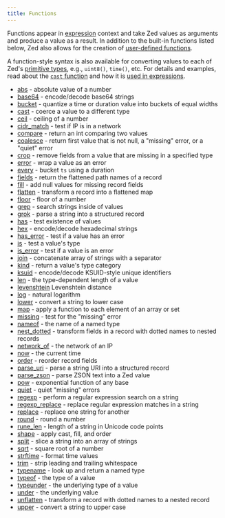 ```yaml
---
title: Functions
---
```


Functions appear in [expression](../expressions) context and
take Zed values as arguments and produce a value as a result. In addition to
the built-in functions listed below, Zed also allows for the creation of
[user-defined functions](../statements#func-statements).

A function-style syntax is also available for converting values to each of
Zed's [primitive types](../../formats/zed#1-primitive-types), e.g.,
`uint8()`, `time()`, etc. For details and examples, read about the
[`cast` function](cast) and how it is [used in expressions](../expressions#casts).

* [abs](abs) - absolute value of a number
* [base64](base64) - encode/decode base64 strings
* [bucket](bucket) - quantize a time or duration value into buckets of equal widths
* [cast](cast) - coerce a value to a different type
* [ceil](ceil) - ceiling of a number
* [cidr_match](cidr_match) - test if IP is in a network
* [compare](compare) - return an int comparing two values
* [coalesce](coalesce) - return first value that is not null, a "missing" error, or a "quiet" error
* [crop](crop) - remove fields from a value that are missing in a specified type
* [error](error) - wrap a value as an error
* [every](every) - bucket `ts` using a duration
* [fields](fields) - return the flattened path names of a record
* [fill](fill) - add null values for missing record fields
* [flatten](flatten) - transform a record into a flattened map
* [floor](floor) - floor of a number
* [grep](grep) - search strings inside of values
* [grok](grok) - parse a string into a structured record
* [has](has) - test existence of values
* [hex](hex) - encode/decode hexadecimal strings
* [has_error](has_error) - test if a value has an error
* [is](is) - test a value's type
* [is_error](is_error) - test if a value is an error
* [join](join) - concatenate array of strings with a separator
* [kind](kind) - return a value's type category
* [ksuid](ksuid) - encode/decode KSUID-style unique identifiers
* [len](len) - the type-dependent length of a value
* [levenshtein](levenshtein) Levenshtein distance
* [log](log) - natural logarithm
* [lower](lower) - convert a string to lower case
* [map](map) - apply a function to each element of an array or set
* [missing](missing) - test for the "missing" error
* [nameof](nameof) - the name of a named type
* [nest_dotted](nest_dotted) - transform fields in a record with dotted names to nested records
* [network_of](network_of) - the network of an IP
* [now](now) - the current time
* [order](order) - reorder record fields
* [parse_uri](parse_uri) - parse a string URI into a structured record
* [parse_zson](parse_zson) - parse ZSON text into a Zed value
* [pow](pow) - exponential function of any base
* [quiet](quiet) - quiet "missing" errors
* [regexp](regexp) - perform a regular expression search on a string
* [regexp_replace](regexp_replace) - replace regular expression matches in a string
* [replace](replace) - replace one string for another
* [round](round) - round a number
* [rune_len](rune_len) - length of a string in Unicode code points
* [shape](shape) - apply cast, fill, and order
* [split](split) - slice a string into an array of strings
* [sqrt](sqrt) - square root of a number
* [strftime](strftime) - format time values
* [trim](trim) - strip leading and trailing whitespace
* [typename](typename) - look up and return a named type
* [typeof](typeof) - the type of a value
* [typeunder](typeunder) - the underlying type of a value
* [under](under) - the underlying value
* [unflatten](unflatten) - transform a record with dotted names to a nested record
* [upper](upper) - convert a string to upper case
